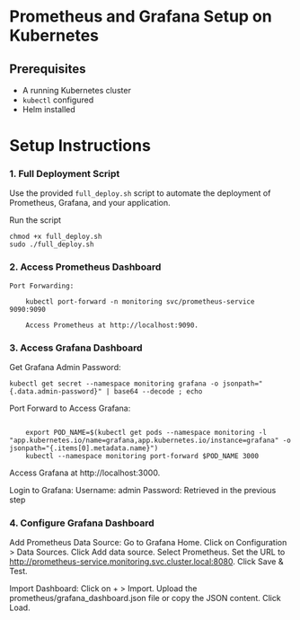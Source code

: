 # Prometheus and Grafana Setup on Kubernetes

## Prerequisites
- A running Kubernetes cluster
- `kubectl` configured
- Helm installed

# Setup Instructions

### 1. Full Deployment Script
Use the provided `full_deploy.sh` script to automate the deployment of Prometheus, Grafana, and your application.

Run the script

```
chmod +x full_deploy.sh
sudo ./full_deploy.sh
```
### 2. Access Prometheus Dashboard

    Port Forwarding:

```
    kubectl port-forward -n monitoring svc/prometheus-service 9090:9090

    Access Prometheus at http://localhost:9090.
```

### 3. Access Grafana Dashboard

Get Grafana Admin Password:

```
kubectl get secret --namespace monitoring grafana -o jsonpath="{.data.admin-password}" | base64 --decode ; echo
```

Port Forward to Access Grafana:

```

    export POD_NAME=$(kubectl get pods --namespace monitoring -l "app.kubernetes.io/name=grafana,app.kubernetes.io/instance=grafana" -o jsonpath="{.items[0].metadata.name}")
    kubectl --namespace monitoring port-forward $POD_NAME 3000
```

Access Grafana at http://localhost:3000.

Login to Grafana:
Username: admin
Password: Retrieved in the previous step

### 4. Configure Grafana Dashboard

Add Prometheus Data Source:
Go to Grafana Home.
Click on Configuration > Data Sources.
Click Add data source.
Select Prometheus.
Set the URL to http://prometheus-service.monitoring.svc.cluster.local:8080.
Click Save & Test.

Import Dashboard:
Click on + > Import.
Upload the prometheus/grafana_dashboard.json file or copy the JSON content.
Click Load.
